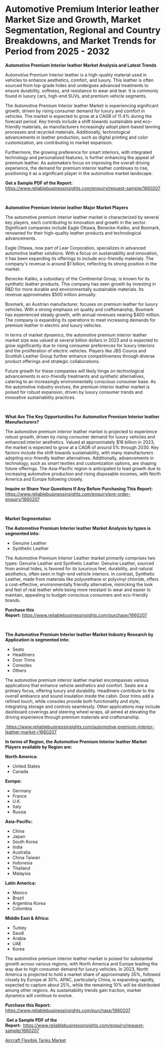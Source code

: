 <p><h1>Automotive Premium Interior leather Market Size and Growth, Market Segmentation, Regional and Country Breakdowns, and Market Trends for Period from 2025 -  2032</h1></p><p><strong>Automotive Premium Interior leather Market Analysis and Latest Trends</strong></p>
<p><p>Automotive Premium Interior leather is a high-quality material used in vehicles to enhance aesthetics, comfort, and luxury. This leather is often sourced from top-grade hides and undergoes advanced treatments to ensure durability, softness, and resistance to wear and tear. It is commonly found in luxury cars, high-end SUVs, and premium vehicle segments.</p><p>The Automotive Premium Interior leather Market is experiencing significant growth, driven by rising consumer demand for luxury and comfort in vehicles. The market is expected to grow at a CAGR of 11.4% during the forecast period. Key trends include a shift towards sustainable and eco-friendly materials, as manufacturers increasingly adopt plant-based tanning processes and recycled materials. Additionally, technological advancements in leather production, such as digital printing and color customization, are contributing to market expansion. </p><p>Furthermore, the growing preference for smart interiors, with integrated technology and personalized features, is further enhancing the appeal of premium leather. As automakers focus on improving the overall driving experience, the demand for premium interior leather continues to rise, positioning it as a significant player in the automotive market landscape.</p></p>
<p><strong>Get a Sample PDF of the Report:&nbsp;</strong> <a href="https://www.reliablebusinessinsights.com/enquiry/request-sample/1660207?utm_campaign=2099&utm_medium=2&utm_source=Github&utm_content=ia&utm_term=29032025&utm_id=automotive-premium-interior-leather">https://www.reliablebusinessinsights.com/enquiry/request-sample/1660207</a></p>
<p>&nbsp;</p>
<p><strong>Automotive Premium Interior leather Major Market Players</strong></p>
<p><p>The automotive premium interior leather market is characterized by several key players, each contributing to innovation and growth in the sector. Significant companies include Eagle Ottawa, Benecke-Kaliko, and Boxmark, renowned for their high-quality leather products and technological advancements.</p><p>Eagle Ottawa, now part of Lear Corporation, specializes in advanced automotive leather solutions. With a focus on sustainability and innovation, it has been expanding its offerings to include eco-friendly materials. The company's revenue is around $1 billion, reflecting its strong position in the market.</p><p>Benecke-Kaliko, a subsidiary of the Continental Group, is known for its synthetic leather products. This company has seen growth by investing in R&D for more durable and environmentally sustainable materials. Its revenue approximates $500 million annually.</p><p>Boxmark, an Austrian manufacturer, focuses on premium leather for luxury vehicles. With a strong emphasis on quality and craftsmanship, Boxmark has experienced steady growth, with annual revenues nearing $400 million. The company is expanding its operations to meet increasing demands for premium leather in electric and luxury vehicles.</p><p>In terms of market dynamics, the automotive premium interior leather market size was valued at several billion dollars in 2023 and is expected to grow significantly due to rising consumer preferences for luxury interiors and the proliferation of electric vehicles. Players like JBS Couros and Scottish Leather Group further enhance competitiveness through diverse product offerings and strategic collaborations.</p><p>Future growth for these companies will likely hinge on technological advancements in eco-friendly treatments and synthetic alternatives, catering to an increasingly environmentally conscious consumer base. As the automotive industry evolves, the premium interior leather market is poised for robust expansion, driven by luxury consumer trends and innovative sustainability practices.</p></p>
<p>&nbsp;</p>
<p><strong>What Are The Key Opportunities For Automotive Premium Interior leather Manufacturers?</strong></p>
<p><p>The automotive premium interior leather market is projected to experience robust growth, driven by rising consumer demand for luxury vehicles and enhanced interior aesthetics. Valued at approximately $16 billion in 2023, the market is expected to grow at a CAGR of around 5% through 2030. Key factors include the shift towards sustainability, with many manufacturers adopting eco-friendly leather alternatives. Additionally, advancements in technology, such as smart textiles and customization options, are shaping future offerings. The Asia-Pacific region is anticipated to lead growth due to increasing automotive production and rising disposable incomes, with North America and Europe following closely.</p></p>
<p><strong>Inquire or Share Your Questions If Any Before Purchasing This Report:</strong> <a href="https://www.reliablebusinessinsights.com/enquiry/pre-order-enquiry/1660207?utm_campaign=2099&utm_medium=2&utm_source=Github&utm_content=ia&utm_term=29032025&utm_id=automotive-premium-interior-leather">https://www.reliablebusinessinsights.com/enquiry/pre-order-enquiry/1660207</a></p>
<p>&nbsp;</p>
<p><strong>Market Segmentation</strong></p>
<p><strong>The Automotive Premium Interior leather Market Analysis by types is segmented into:</strong></p>
<p><ul><li>Genuine Leather</li><li>Synthetic Leather</li></ul></p>
<p><p>The Automotive Premium Interior Leather market primarily comprises two types: Genuine Leather and Synthetic Leather. Genuine Leather, sourced from animal hides, is favored for its luxurious feel, durability, and natural aesthetics, often seen in high-end vehicle interiors. In contrast, Synthetic Leather, made from materials like polyurethane or polyvinyl chloride, offers a cost-effective, environmentally friendly alternative, mimicking the look and feel of real leather while being more resistant to wear and easier to maintain, appealing to budget-conscious consumers and eco-friendly brands.</p></p>
<p><strong>Purchase this Report:&nbsp;</strong><a href="https://www.reliablebusinessinsights.com/purchase/1660207?utm_campaign=2099&utm_medium=2&utm_source=Github&utm_content=ia&utm_term=29032025&utm_id=automotive-premium-interior-leather">https://www.reliablebusinessinsights.com/purchase/1660207</a></p>
<p>&nbsp;</p>
<p><strong>The Automotive Premium Interior leather Market Industry Research by Application is segmented into:</strong></p>
<p><ul><li>Seats</li><li>Headliners</li><li>Door Trims</li><li>Consoles</li><li>Others</li></ul></p>
<p><p>The automotive premium interior leather market encompasses various applications that enhance vehicle aesthetics and comfort. Seats are a primary focus, offering luxury and durability. Headliners contribute to the overall ambiance and sound insulation inside the cabin. Door trims add a refined touch, while consoles provide both functionality and style, integrating storage and controls seamlessly. Other applications may include dashboard coverings and steering wheel wraps, all aimed at elevating the driving experience through premium materials and craftsmanship.</p></p>
<p><a href="https://www.reliablebusinessinsights.com/automotive-premium-interior-leather-market-r1660207?utm_campaign=2099&utm_medium=2&utm_source=Github&utm_content=ia&utm_term=29032025&utm_id=automotive-premium-interior-leather">&nbsp;https://www.reliablebusinessinsights.com/automotive-premium-interior-leather-market-r1660207</a></p>
<p><strong>In terms of Region, the Automotive Premium Interior leather Market Players available by Region are:</strong></p>
<p>
    <p> <strong> North America: </strong>
        <ul>
            <li>United States</li>
            <li>Canada</li>
        </ul>
        </p> 
    <p> <strong> Europe: </strong>
        <ul>
            <li>Germany</li>
            <li>France</li>
            <li>U.K.</li>
            <li>Italy</li>
            <li>Russia</li>
        </ul>
        </p> 
    <p> <strong> Asia-Pacific: </strong>
        <ul>
            <li>China</li>
            <li>Japan</li>
            <li>South Korea</li>
            <li>India</li>
            <li>Australia</li>
            <li>China Taiwan</li>
            <li>Indonesia</li>
            <li>Thailand</li>
            <li>Malaysia</li>
        </ul>
        </p> 
    <p> <strong> Latin America: </strong>
        <ul>
            <li>Mexico</li>
            <li>Brazil</li>
            <li>Argentina Korea</li>
            <li>Colombia</li>
        </ul>
        </p> 
    <p> <strong> Middle East & Africa: </strong>
        <ul>
            <li>Turkey</li>
            <li>Saudi</li>
            <li>Arabia</li>
            <li>UAE</li>
            <li>Korea</li>
        </ul>
    </p>
    </p>
<p><p>The automotive premium interior leather market is poised for substantial growth across various regions, with North America and Europe leading the way due to high consumer demand for luxury vehicles. In 2023, North America is projected to hold a market share of approximately 35%, followed closely by Europe at 30%. APAC, particularly China, is expanding rapidly, expected to capture about 25%, while the remaining 10% will be distributed among other regions. As sustainability trends gain traction, market dynamics will continue to evolve.</p></p>
<p><strong>Purchase this Report: </strong><a href="https://www.reliablebusinessinsights.com/purchase/1660207?utm_campaign=2099&utm_medium=2&utm_source=Github&utm_content=ia&utm_term=29032025&utm_id=automotive-premium-interior-leather">https://www.reliablebusinessinsights.com/purchase/1660207</a></p>
<p>&nbsp;<strong>Get a Sample PDF of the Report:&nbsp;&nbsp;</strong><a href="https://www.reliablebusinessinsights.com/enquiry/request-sample/1660207?utm_campaign=2099&utm_medium=2&utm_source=Github&utm_content=ia&utm_term=29032025&utm_id=automotive-premium-interior-leather">https://www.reliablebusinessinsights.com/enquiry/request-sample/1660207</a></p>
<p><strong></strong></p>
<p><p><a href="https://github.com/NargisHussain432/Market-Research-Report-List-2/blob/main/aircraft-flexible-tanks-market.md?utm_campaign=2099&utm_medium=2&utm_source=Github&utm_content=ia&utm_term=29032025&utm_id=automotive-premium-interior-leather">Aircraft Flexible Tanks Market</a></p></p>